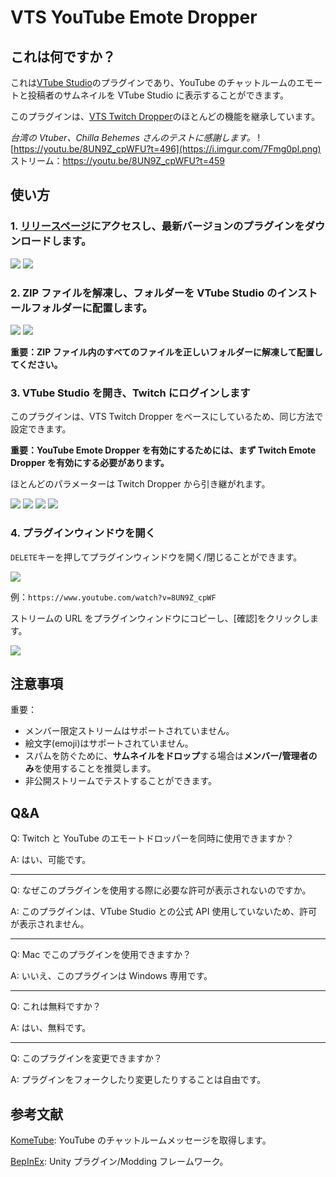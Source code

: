 # VTS YouTube Emote Dropper

## これは何ですか？

これは[VTube Studio](https://store.steampowered.com/app/1325860/VTube_Studio/)のプラグインであり、YouTube のチャットルームのエモートと投稿者のサムネイルを VTube Studio に表示することができます。

このプラグインは、[VTS Twitch Dropper](https://github.com/DenchiSoft/VTubeStudio/wiki/Twitch-Interaction)のほとんどの機能を継承しています。

_台湾の Vtuber、Chilla Behemes さんのテストに感謝します。_
![https://youtu.be/8UN9Z_cpWFU?t=496](https://i.imgur.com/7Fmg0pl.png)
ストリーム：https://youtu.be/8UN9Z_cpWFU?t=459

## 使い方

### 1. [リリースページ](https://github.com/MurabitoB/VTSYoutubeDropper/releases)にアクセスし、最新バージョンのプラグインをダウンロードします。

![](https://i.imgur.com/LQh497E.png)
![](https://i.imgur.com/iQYuTWu.png)

### 2. ZIP ファイルを解凍し、フォルダーを VTube Studio のインストールフォルダーに配置します。

![](https://i.imgur.com/tqObut1.png)
![](https://i.imgur.com/bOpUX6A.png)

**重要：ZIP ファイル内のすべてのファイルを正しいフォルダーに解凍して配置してください。**

### 3. VTube Studio を開き、Twitch にログインします

このプラグインは、VTS Twitch Dropper をベースにしているため、同じ方法で設定できます。

**重要：YouTube Emote Dropper を有効にするためには、まず Twitch Emote Dropper を有効にする必要があります。**

ほとんどのパラメーターは Twitch Dropper から引き継がれます。

![](https://i.imgur.com/SRnRAnZ.png)
![](https://i.imgur.com/3l0rvJ3.png)
![](https://i.imgur.com/IwEOuti.png)
![](https://i.imgur.com/y2T8Sga.png)

### 4. プラグインウィンドウを開く

`DELETE`キーを押してプラグインウィンドウを開く/閉じることができます。

![](https://i.imgur.com/aUoAiQy.png)

例：`https://www.youtube.com/watch?v=8UN9Z_cpWF`

ストリームの URL をプラグインウィンドウにコピーし、[確認]をクリックします。

![](https://i.imgur.com/CfL5gWQ.png)

## 注意事項

重要：

- メンバー限定ストリームはサポートされていません。
- 絵文字(emoji)はサポートされていません。
- スパムを防ぐために、**サムネイルをドロップ**する場合は**メンバー/管理者のみ**を使用することを推奨します。
- 非公開ストリームでテストすることができます。

## Q&A

Q: Twitch と YouTube のエモートドロッパーを同時に使用できますか？

A: はい、可能です。

---

Q: なぜこのプラグインを使用する際に必要な許可が表示されないのですか。

A: このプラグインは、VTube Studio との公式 API 使用していないため、許可が表示されません。

---

Q: Mac でこのプラグインを使用できますか？

A: いいえ、このプラグインは Windows 専用です。

---

Q: これは無料ですか？

A: はい、無料です。

---

Q: このプラグインを変更できますか？

A: プラグインをフォークしたり変更したりすることは自由です。

## 参考文献

[KomeTube](https://github.com/dghkd/KomeTube/tree/master/KomeTube): YouTube のチャットルームメッセージを取得します。

[BepInEx](https://github.com/BepInEx/BepInEx): Unity プラグイン/Modding フレームワーク。
